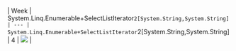 | Week | System.Linq.Enumerable+SelectListIterator`2[System.String,System.String]
| --- | System.Linq.Enumerable+SelectListIterator`2[System.String,System.String]
| 4 |  ![](https://github.com/kmaooad/coding-19w4-spiderlisa/workflows/Grading/badge.svg) |
